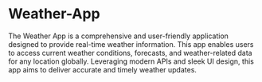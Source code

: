 # Weather-App
The Weather App is a comprehensive and user-friendly application designed to provide real-time weather information. This app enables users to access current weather conditions, forecasts, and weather-related data for any location globally. Leveraging modern APIs and sleek UI design, this app aims to deliver accurate and timely weather updates.
